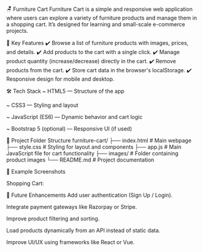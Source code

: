 🪑 Furniture Cart
Furniture Cart is a simple and responsive web application where users can explore a variety of furniture products and manage them in a shopping cart. It’s designed for learning and small-scale e-commerce projects.

🔑 Key Features
✔️ Browse a list of furniture products with images, prices, and details.
✔️ Add products to the cart with a single click.
✔️ Manage product quantity (increase/decrease) directly in the cart.
✔️ Remove products from the cart.
✔️ Store cart data in the browser's localStorage.
✔️ Responsive design for mobile and desktop.

🛠️ Tech Stack
~ HTML5 — Structure of the app

~ CSS3 — Styling and layout

~ JavaScript (ES6) — Dynamic behavior and cart logic

~ Bootstrap 5 (optional) — Responsive UI (if used)

📁 Project Folder Structure
furniture-cart/
├── index.html          # Main webpage
├── style.css           # Styling for layout and components
├── app.js              # Main JavaScript file for cart functionality
├── images/             # Folder containing product images
└── README.md           # Project documentation


📸 Example Screenshots


Shopping Cart:


🚀 Future Enhancements
Add user authentication (Sign Up / Login).

Integrate payment gateways like Razorpay or Stripe.

Improve product filtering and sorting.

Load products dynamically from an API instead of static data.

Improve UI/UX using frameworks like React or Vue.

